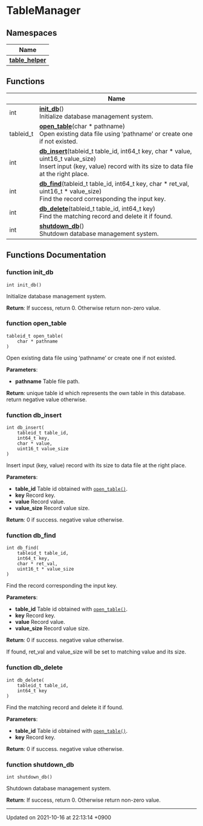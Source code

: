 

# TableManager



## Namespaces

| Name           |
| -------------- |
| **[table_helper](/Namespaces/table_helper)**  |

## Functions

|                | Name           |
| -------------- | -------------- |
| int | **[init_db](/Modules/TableManager#function-init_db)**()<br>Initialize database management system.  |
| tableid_t | **[open_table](/Modules/TableManager#function-open_table)**(char * pathname)<br>Open existing data file using ‘pathname’ or create one if not existed.  |
| int | **[db_insert](/Modules/TableManager#function-db_insert)**(tableid_t table_id, int64_t key, char * value, uint16_t value_size)<br>Insert input (key, value) record with its size to data file at the right place.  |
| int | **[db_find](/Modules/TableManager#function-db_find)**(tableid_t table_id, int64_t key, char * ret_val, uint16_t * value_size)<br>Find the record corresponding the input key.  |
| int | **[db_delete](/Modules/TableManager#function-db_delete)**(tableid_t table_id, int64_t key)<br>Find the matching record and delete it if found.  |
| int | **[shutdown_db](/Modules/TableManager#function-shutdown_db)**()<br>Shutdown database management system.  |


## Functions Documentation

### function init_db

```
int init_db()
```

Initialize database management system. 

**Return**: If success, return 0. Otherwise return non-zero value. 

### function open_table

```
tableid_t open_table(
    char * pathname
)
```

Open existing data file using ‘pathname’ or create one if not existed. 

**Parameters**: 

  * **pathname** Table file path. 


**Return**: unique table id which represents the own table in this database. return negative value otherwise. 

### function db_insert

```
int db_insert(
    tableid_t table_id,
    int64_t key,
    char * value,
    uint16_t value_size
)
```

Insert input (key, value) record with its size to data file at the right place. 

**Parameters**: 

  * **table_id** Table id obtained with <code><a href="/Modules/TableManager#function-open-table">open&#95;table()</a></code>. 
  * **key** Record key. 
  * **value** Record value. 
  * **value_size** Record value size. 


**Return**: 0 if success. negative value otherwise. 

### function db_find

```
int db_find(
    tableid_t table_id,
    int64_t key,
    char * ret_val,
    uint16_t * value_size
)
```

Find the record corresponding the input key. 

**Parameters**: 

  * **table_id** Table id obtained with <code><a href="/Modules/TableManager#function-open-table">open&#95;table()</a></code>. 
  * **key** Record key. 
  * **value** Record value. 
  * **value_size** Record value size. 


**Return**: 0 if success. negative value otherwise. 

If found, ret_val and value_size will be set to matching value and its size.


### function db_delete

```
int db_delete(
    tableid_t table_id,
    int64_t key
)
```

Find the matching record and delete it if found. 

**Parameters**: 

  * **table_id** Table id obtained with <code><a href="/Modules/TableManager#function-open-table">open&#95;table()</a></code>. 
  * **key** Record key. 


**Return**: 0 if success. negative value otherwise. 

### function shutdown_db

```
int shutdown_db()
```

Shutdown database management system. 

**Return**: If success, return 0. Otherwise return non-zero value. 





-------------------------------

Updated on 2021-10-16 at 22:13:14 +0900